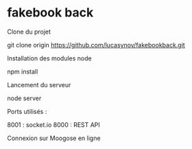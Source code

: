 # fakebook back

Clone du projet 

git clone origin https://github.com/lucasynov/fakebookback.git

Installation des modules node

npm install

Lancement du serveur 

node server


Ports utilisés : 

8001 : socket.io
8000 : REST API


Connexion sur Moogose en ligne 
